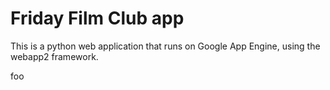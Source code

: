 Friday Film Club app
====================

This is a python web application that runs on Google App Engine, using the
webapp2 framework.

foo